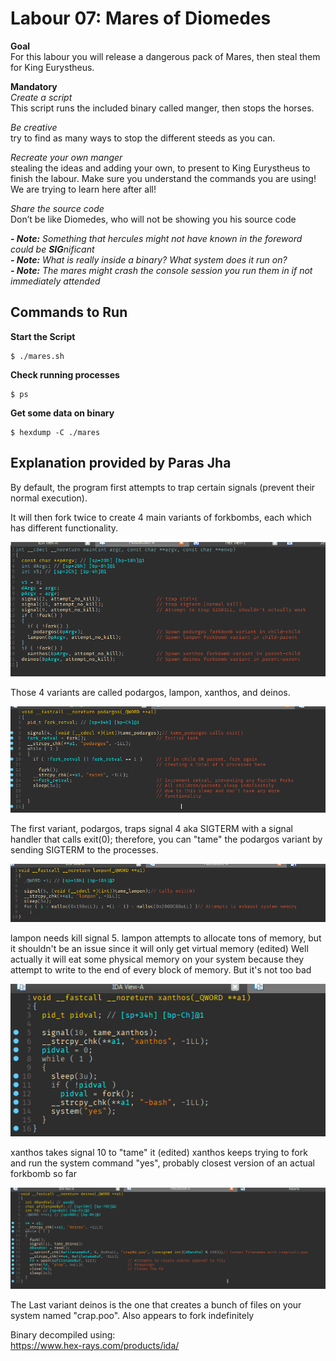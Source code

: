 # Labour 07: Mares of Diomedes
**Goal**  
For this labour you will release a dangerous pack of Mares, then steal them for King Eurystheus.

**Mandatory**  
*Create a script*  
    This script runs the included binary called manger, then stops the horses.

*Be creative*  
    try to find as many ways to stop the different steeds as you can.

*Recreate your own manger*  
    stealing the ideas and adding your own, to present to King Eurystheus to finish the labour. Make sure you understand the commands you are using! We are trying to learn here after all!

*Share the source code*  
    Don’t be like Diomedes, who will not be showing you his source code  

**_- Note:_** *Something that hercules might not have known in the foreword could be **SIG**nificant*  
**_- Note:_** *What is really inside a binary? What system does it run on?*  
**_- Note:_** *The mares might crash the console session you run them in if not immediately attended*


## **Commands to Run**   

**Start the Script**
```
$ ./mares.sh
```
**Check running processes**
```
$ ps
```
**Get some data on binary**
```
$ hexdump -C ./mares
```

## **Explanation provided by Paras Jha**
By default, the program first attempts to trap certain signals (prevent their normal execution).

It will then fork twice to create 4 main variants of forkbombs, each which has different functionality.

![Markdown Logo](README-imgs/mares-paras01.png)

Those 4 variants are called podargos, lampon, xanthos, and deinos.

![Markdown Logo](README-imgs/mares-paras02.png)

The first variant, podargos, traps signal 4 aka SIGTERM with a signal handler that calls exit(0); therefore, you can "tame" the podargos variant by sending SIGTERM to the processes.

![Markdown Logo](README-imgs/mares-paras03.png)

lampon needs kill signal 5. lampon attempts to allocate tons of memory, but it shouldn't be an issue since it will only get virtual memory (edited)
Well actually it will eat some physical memory on your system because they attempt to write to the end of every block of memory. But it's not too bad

![Markdown Logo](README-imgs/mares-paras04.png)

xanthos takes signal 10 to "tame" it (edited)
xanthos keeps trying to fork and run the system command "yes", probably closest version of an actual forkbomb so far

![Markdown Logo](README-imgs/mares-paras05.png)

The Last variant deinos is the one that creates a bunch of files on your system named "crap<val>.poo". Also appears to fork indefinitely

Binary decompiled using:  
https://www.hex-rays.com/products/ida/